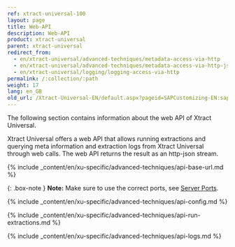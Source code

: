 ```yaml
---
ref: xtract-universal-100
layout: page
title: Web-API
description: Web-API
product: xtract-universal
parent: xtract-universal
redirect_from:
  - en/xtract-universal/advanced-techniques/metadata-access-via-http
  - en/xtract-universal/advanced-techniques/metadata-access-via-http-json
  - en/xtract-universal/logging/logging-access-via-http
permalink: /:collection/:path
weight: 17
lang: en_GB
old_url: /Xtract-Universal-EN/default.aspx?pageid=SAPCustomizing-EN:sap-customizing-en
---
```


The following section contains information about the web API of Xtract Universal.

Xtract Universal offers a web API that allows running extractions and querying meta information and extraction logs from Xtract Universal through web calls.
The web API returns the result as an http-json stream.

{% include _content/en/xu-specific/advanced-techniques/api-base-url.md %}

{: .box-note } 
**Note:** Make sure to use the correct ports, see [Server Ports](./server/ports).

{% include _content/en/xu-specific/advanced-techniques/api-config.md %}

{% include _content/en/xu-specific/advanced-techniques/api-run-extractions.md %}

{% include _content/en/xu-specific/advanced-techniques/api-logs.md %}
